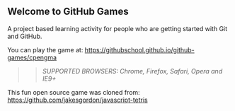 ## Welcome to GitHub Games

A project based learning activity for people who are getting started with Git and GitHub.

You can play the game at: https://githubschool.github.io/github-games/cpengma

>> _*SUPPORTED BROWSERS*: Chrome, Firefox, Safari, Opera and IE9+_

This fun open source game was cloned from: https://github.com/jakesgordon/javascript-tetris
